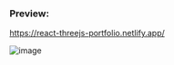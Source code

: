 ### Preview:
https://react-threejs-portfolio.netlify.app/

![image](https://github.com/anushkadeshpande/react-threejs/assets/53345232/d65c6d23-c0ad-4f87-96a3-7657b2f6e006)
